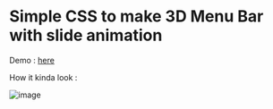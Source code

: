 # Simple CSS to make 3D Menu Bar with slide animation

Demo : <a href="https://x-wang-x.github.io/css-3dmenu/">here</a>

How it kinda look : 

![image](https://user-images.githubusercontent.com/69587456/179808376-21f03fc2-a6cd-415d-848d-aaa63ce21e01.png)
